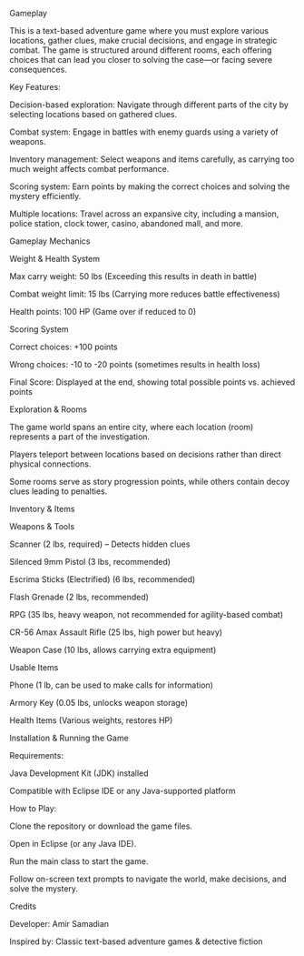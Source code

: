 Gameplay

This is a text-based adventure game where you must explore various locations, gather clues, make crucial decisions, and engage in strategic combat. The game is structured around different rooms, each offering choices that can lead you closer to solving the case—or facing severe consequences.

Key Features:

Decision-based exploration: Navigate through different parts of the city by selecting locations based on gathered clues.

Combat system: Engage in battles with enemy guards using a variety of weapons.

Inventory management: Select weapons and items carefully, as carrying too much weight affects combat performance.

Scoring system: Earn points by making the correct choices and solving the mystery efficiently.

Multiple locations: Travel across an expansive city, including a mansion, police station, clock tower, casino, abandoned mall, and more.

Gameplay Mechanics

Weight & Health System

Max carry weight: 50 lbs (Exceeding this results in death in battle)

Combat weight limit: 15 lbs (Carrying more reduces battle effectiveness)

Health points: 100 HP (Game over if reduced to 0)

Scoring System

Correct choices: +100 points

Wrong choices: -10 to -20 points (sometimes results in health loss)

Final Score: Displayed at the end, showing total possible points vs. achieved points

Exploration & Rooms

The game world spans an entire city, where each location (room) represents a part of the investigation.

Players teleport between locations based on decisions rather than direct physical connections.

Some rooms serve as story progression points, while others contain decoy clues leading to penalties.

Inventory & Items

Weapons & Tools

Scanner (2 lbs, required) – Detects hidden clues

Silenced 9mm Pistol (3 lbs, recommended)

Escrima Sticks (Electrified) (6 lbs, recommended)

Flash Grenade (2 lbs, recommended)

RPG (35 lbs, heavy weapon, not recommended for agility-based combat)

CR-56 Amax Assault Rifle (25 lbs, high power but heavy)

Weapon Case (10 lbs, allows carrying extra equipment)

Usable Items

Phone (1 lb, can be used to make calls for information)

Armory Key (0.05 lbs, unlocks weapon storage)

Health Items (Various weights, restores HP)

Installation & Running the Game

Requirements:

Java Development Kit (JDK) installed

Compatible with Eclipse IDE or any Java-supported platform

How to Play:

Clone the repository or download the game files.

Open in Eclipse (or any Java IDE).

Run the main class to start the game.

Follow on-screen text prompts to navigate the world, make decisions, and solve the mystery.

Credits

Developer: Amir Samadian

Inspired by: Classic text-based adventure games & detective fiction





